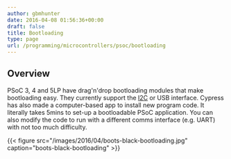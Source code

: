 ```yaml
---
author: gbmhunter
date: 2016-04-08 01:56:36+00:00
draft: false
title: Bootloading
type: page
url: /programming/microcontrollers/psoc/bootloading
---
```


## Overview

PSoC 3, 4 and 5LP have drag'n'drop bootloading modules that make bootloading easy. They currently support the [I2C](/electronics/communication-protocols/i2c-protocol) or USB interface. Cypress has also made a computer-based app to install new program code. It literally takes 5mins to set-up a bootloadable PSoC application. You can also modify the code to run with a different comms interface (e.g. UART) with not too much difficulty.

{{< figure src="/images/2016/04/boots-black-bootloading.jpg" caption="boots-black-bootloading"  >}}
